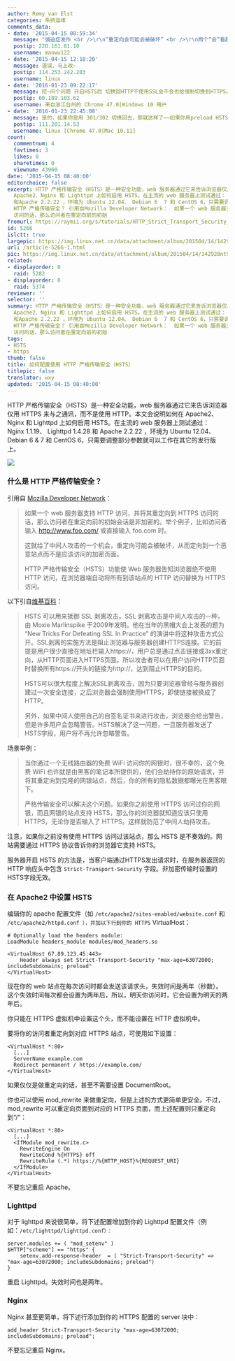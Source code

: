 ```yaml
---
author: Remy van Elst
categories: 系统运维
comments_data:
- date: '2015-04-15 08:59:34'
  message: "强迫症发作 <br />\r\n“重定向会可能会被破坏” <br />\r\n两个“会”看起来很怪异。。。。。。"
  postip: 220.161.81.10
  username: maowu122
- date: '2015-04-15 12:18:20'
  message: 语误，马上改~
  postip: 114.253.242.203
  username: linux
- date: '2016-01-23 09:22:17'
  message: 挖~问个问题 开启HSTS后 切换回HTTP不使用SSL会不会也给强制切换到HTTPS。。无限循环？
  postip: 60.189.103.62
  username: 来自浙江台州的 Chrome 47.0|Windows 10 用户
- date: '2016-01-23 22:45:08'
  message: 是的，如果你是用 301/302 切换回去，那就这样了——如果你用preload HSTS ，那更完了。。。
  postip: 111.201.14.53
  username: linux [Chrome 47.0|Mac 10.11]
count:
  commentnum: 4
  favtimes: 3
  likes: 0
  sharetimes: 0
  viewnum: 43960
date: '2015-04-15 08:40:00'
editorchoice: false
excerpt: HTTP 严格传输安全（HSTS）是一种安全功能，web 服务器通过它来告诉浏览器仅用 HTTPS 来与之通讯，而不是使用 HTTP。本文会说明如何在
  Apache2、Nginx 和 Lighttpd 上如何启用 HSTS。在主流的 web 服务器上测试通过： Nginx1.1.19、 Lighttpd 1.4.28
  和Apache 2.2.22 ，环境为 Ubuntu 12.04、 Debian 6  7 和 CentOS 6，只需要调整部分参数就可以工作在其它的发行版上。  什么是
  HTTP 严格传输安全？ 引用自Mozilla Developer Network：  如果一个 web 服务器支持 HTTP 访问，并将其重定向到 HTTPS
  访问的话，那么访问者在重定向前的初始
fromurl: https://raymii.org/s/tutorials/HTTP_Strict_Transport_Security_for_Apache_NGINX_and_Lighttpd.html
id: 5266
islctt: true
largepic: https://img.linux.net.cn/data/attachment/album/201504/14/142928nt90umljtulb8nte.gif
url: /article-5266-1.html
pic: https://img.linux.net.cn/data/attachment/album/201504/14/142928nt90umljtulb8nte.gif.thumb.jpg
related:
- displayorder: 0
  raid: 5282
- displayorder: 0
  raid: 5374
reviewer: ''
selector: ''
summary: HTTP 严格传输安全（HSTS）是一种安全功能，web 服务器通过它来告诉浏览器仅用 HTTPS 来与之通讯，而不是使用 HTTP。本文会说明如何在
  Apache2、Nginx 和 Lighttpd 上如何启用 HSTS。在主流的 web 服务器上测试通过： Nginx1.1.19、 Lighttpd 1.4.28
  和Apache 2.2.22 ，环境为 Ubuntu 12.04、 Debian 6  7 和 CentOS 6，只需要调整部分参数就可以工作在其它的发行版上。  什么是
  HTTP 严格传输安全？ 引用自Mozilla Developer Network：  如果一个 web 服务器支持 HTTP 访问，并将其重定向到 HTTPS
  访问的话，那么访问者在重定向前的初始
tags:
- HSTS
- https
thumb: false
title: 如何配置使用 HTTP 严格传输安全（HSTS）
titlepic: false
translator: wxy
updated: '2015-04-15 08:40:00'
---
```


HTTP 严格传输安全（HSTS）是一种安全功能，web 服务器通过它来告诉浏览器仅用 HTTPS 来与之通讯，而不是使用 HTTP。本文会说明如何在 Apache2、Nginx 和 Lighttpd 上如何启用 HSTS。在主流的 web 服务器上测试通过： Nginx 1.1.19、 Lighttpd 1.4.28 和 Apache 2.2.22 ，环境为 Ubuntu 12.04、 Debian 6 & 7 和 CentOS 6，只需要调整部分参数就可以工作在其它的发行版上。


![](/data/attachment/album/201504/14/142928nt90umljtulb8nte.gif)


### 什么是 HTTP 严格传输安全？


引用自 [Mozilla Developer Network](https://developer.mozilla.org/en-US/docs/Security/HTTP_Strict_Transport_Security)：



> 
> 如果一个 web 服务器支持 HTTP 访问，并将其重定向到 HTTPS 访问的话，那么访问者在重定向前的初始会话是非加密的。举个例子，比如访问者输入 http://www.foo.com/ 或直接输入 foo.com 时。
> 
> 
> 这就给了中间人攻击的一个机会，重定向可能会被破坏，从而定向到一个恶意站点而不是应该访问的加密页面。
> 
> 
> HTTP 严格传输安全（HSTS）功能使 Web 服务器告知浏览器绝不使用 HTTP 访问，在浏览器端自动将所有到该站点的 HTTP 访问替换为 HTTPS 访问。
> 
> 
> 


以下引自[维基百科](http://zh.wikipedia.org/wiki/HTTP%E4%B8%A5%E6%A0%BC%E4%BC%A0%E8%BE%93%E5%AE%89%E5%85%A8)：



> 
> HSTS 可以用来抵御 SSL 剥离攻击。SSL 剥离攻击是中间人攻击的一种，由 Moxie Marlinspike 于2009年发明。他在当年的黑帽大会上发表的题为 “New Tricks For Defeating SSL In Practice” 的演讲中将这种攻击方式公开。SSL剥离的实施方法是阻止浏览器与服务器创建HTTPS连接。它的前提是用户很少直接在地址栏输入https://，用户总是通过点击链接或3xx重定向，从HTTP页面进入HTTPS页面。所以攻击者可以在用户访问HTTP页面时替换所有https://开头的链接为http://，达到阻止HTTPS的目的。<sup class="reference" id="cite_ref-9"></sup>
> 
> 
> HSTS可以很大程度上解决SSL剥离攻击，因为只要浏览器曾经与服务器创建过一次安全连接，之后浏览器会强制使用HTTPS，即使链接被换成了HTTP。
> 
> 
> 另外，如果中间人使用自己的自签名证书来进行攻击，浏览器会给出警告，但是许多用户会忽略警告。HSTS解决了这一问题，一旦服务器发送了HSTS字段，用户将不再允许忽略警告。
> 
> 
> 


场景举例：



> 
> 当你通过一个无线路由器的免费 WiFi 访问你的网银时，很不幸的，这个免费 WiFi 也许就是由黑客的笔记本所提供的，他们会劫持你的原始请求，并将其重定向到克隆的网银站点，然后，你的所有的隐私数据都曝光在黑客眼下。
> 
> 
> 严格传输安全可以解决这个问题。如果你之前使用 HTTPS 访问过你的网银，而且网银的站点支持 HSTS，那么你的浏览器就知道应该只使用 HTTPS，无论你是否输入了 HTTPS。这样就防范了中间人劫持攻击。
> 
> 
> 


注意，如果你之前没有使用 HTTPS 访问过该站点，那么 HSTS 是不奏效的。网站需要通过 HTTPS 协议告诉你的浏览器它支持 HSTS。


服务器开启 HSTS 的方法是，当客户端通过HTTPS发出请求时，在服务器返回的 HTTP 响应头中包含 `Strict-Transport-Security` 字段。非加密传输时设置的HSTS字段无效。


### 在 Apache2 中设置 HSTS


编辑你的 apache 配置文件（如 `/etc/apache2/sites-enabled/website.conf` 和 `/etc/apache2/httpd.conf ），并加以下行到你的 HTTPS` VirtualHost：



```
# Optionally load the headers module:
LoadModule headers_module modules/mod_headers.so

<VirtualHost 67.89.123.45:443>
    Header always set Strict-Transport-Security "max-age=63072000; includeSubdomains; preload"
</VirtualHost>

```

现在你的 web 站点在每次访问时都会发送该请求头，失效时间是两年（秒数）。这个失效时间每次都会设置为两年后，所以，明天你访问时，它会设置为明天的两年后。


你只能在 HTTPS 虚拟机中设置这个头，而不能设置在 HTTP 虚拟机中。


要将你的访问者重定向到对应 HTTPS 站点，可使用如下设置：



```
<VirtualHost *:80>
  [...]
  ServerName example.com
  Redirect permanent / https://example.com/
</VirtualHost>

```

如果仅仅是做重定向的话，甚至不需要设置 DocumentRoot。


你也可以使用 mod\_rewrite 来做重定向，但是上述的方式更简单更安全。不过，mod\_rewrite 可以重定向页面到对应的 HTTPS 页面，而上述配置则只重定向到“/”：



```
<VirtualHost *:80>
  [...]
  <IfModule mod_rewrite.c>
    RewriteEngine On
    RewriteCond %{HTTPS} off
    RewriteRule (.*) https://%{HTTP_HOST}%{REQUEST_URI}
  </IfModule>
</VirtualHost>

```

不要忘记重启 Apache。


### Lighttpd


对于 lighttpd 来说很简单，将下述配置增加到你的 Lighttpd 配置文件（例如：`/etc/lighttpd/lighttpd.conf）：`



```
server.modules += ( "mod_setenv" )
$HTTP["scheme"] == "https" {
    setenv.add-response-header  = ( "Strict-Transport-Security" => "max-age=63072000; includeSubdomains; preload")
}

```

重启 Lighttpd。失效时间也是两年。


### Nginx


Nginx 甚至更简单，将下述行添加到你的 HTTPS 配置的 server 块中：



```
add_header Strict-Transport-Security "max-age=63072000; includeSubdomains; preload";

```

不要忘记重启 Nginx。